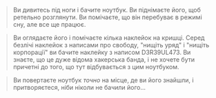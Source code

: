 > Ви дивитесь під ноги і бачите ноутбук. Ви піднімаєте його, щоб ретельно розглянути. Ви помічаєте, що він перебуває в режимі сну, але все ще працює.

> Ви оглядаєте його і помічаєте кілька наклейок на кришці. Серед безлічі наклейок з написами про свободу, "нищіть уряд" і "нищіть корпорації" ви бачите наклейку з написом D3R39UL473. Ви знаєте, що це дуже відома хакерська банда, і не хочете бути причетні до того, що тут відбувається з цим ноутбуком.

> Ви повертаєте ноутбук *точно* на місце, де ви його знайшли, і притворяєтеся, ніби ніколи не бачили його...